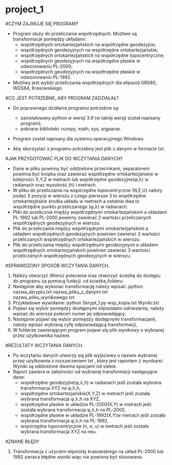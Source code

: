 # project_1

#CZYM ZAJMUJE SIĘ PROGRAM?
+ Program służy do przeliczania współrzędnych. Możliwe są transformacje pomiędzy układami:
    - współrzędnych ortokartezjańskich na współrzędne geodezyjne;
    - współrzędnych geodezyjnych na współrzędne ortokartezjańskie;
    - współrzędnych ortokartezjańskich na współrzędne topocentryczne;
    - współrzędnych geodezyjnych na współrzędne płaskie w odwzorowaniu PL-2000;
    - współrzędnych geodezyjnych na współrzędne płaskie w odwzorowaniu PL-1992.
+ Możliwy jest wybór przeliczania współrzędnych dla elipsoid GRS80, WGS84, Krasowskiego.

#CO JEST POTRZEBNE, ABY PROGRAM ZADZIAŁAŁ?
+ Do poprawnego działania programu potrzebne są: 
     - zainstalowany python w wersji 3.9 (w takiej wersji został napisany program);
     - pobrane biblioteki: numpy, math, sys, argparse.

+ Program został napisany dla systemu operacyjnego Windows.
+ Aby skorzystać z programu potrzebny jest plik z danymi w formacie txt.

#JAK PRZYGOTOWAĆ PLIK DO WCZYTANIA DANYCH?
  + Dane w pliku powinny być oddzielone przecinkami, separatorem powinna być kropka oraz zawierać współrzędne ortokartezjańskie w kolejności X,Y,Z w metrach lub współrzędne geodezyjne(φ,λ) w radianach oraz wysokość (h) i metrach. 
  + W pliku do przeliczania na wspórzędne topocentryczne (N,E,U) należy podać 5 pozycji w wierszu z czego pierwsze 3 to współrzędne ortokartezjńskie środka układu w metrach a ostatnie dwa to współrzędne punktu przeliczanego (φ,λ) w radianach.
  + Pliki do przelicznia między współrzędnymi ortokartezjańskimi a układami PL-1992 lub PL-2000 powinny zawierać 2 wartości przeliczanych współrzędnych geodezyjnych w wierszu.
  + Plik do przeliczania między współrzędnymi ortokartezjańskimi a układem współrzędnych geodezyjnych powinien zawierać 3 wartości przeliczanych współrzędnych ortokartezjańskich w wierszu.
  + Plik do przeliczania między współrzędnymi geodezyjnymi a układem współrzędnych ortokartezjańskich powinien zawierać 3 wartości przeliczanych współrzędnych geodezyjnych w wierszu.

#SPRAWDZONY SPOSÓB WCZYTANIA DANYCH.
  1) Należy otworzyć Wiersz polecenia oraz otworzyć ścieżkę do dostępu do programu za pomocą funkcji: cd ścieżka_folderu
  2) Następnie aby wykonać transformację należy wpisać: python nazwa_skryptu.txt nazwa_pliku_z_danymi.txt nazwa_pliku_wynikowego.txt
  3) Przykładowe wywołanie: python Skrypt_1.py wsp_kopia.txt Wyniki.txt
  4) Pojawi się wybór pomiędzy dostępnymi elipsoidami odniesienia, należy wpisać do wiersza poleceń numer jej odpowiadający,
  5) Następnie pojawi się wybór pomiędzy dostępnymi transformacjami, należy wpisać wybraną cyfę odpowiadającą transformacji,
  6) W folderze zawierającym program pojawi się plik wynikowy o wybranej przez użytkownika nazwie.
  
#REZULTATY WCZYTANIA DANYCH.
  + Po wczytaniu danych utworzy się plik wyjściowy o nazwie wybranej przez użytkownia z rozszerzeniem txt , który jest raportem z wynikami. Wyniki są oddzielone dwoma spacjami od siebie.
  + Raport zawiera w zależności od wybranej transformacji następujące dane:
      - współrzędne geodezyjne(φ,λ,h) w radianach jeśli została wybrana transformacja XYZ na φ,λ,h,
      - współrzędne ortokartezjańskie(X,Y,Z) w metrach jeśli została wybrana transformacja φ,λ,h na XYZ,
      - współrzędne płaskie w układzie PL-2000(X,Y) w metrach jeśli została wybrana transformacja φ,λ,h na PL-2000,
      - współrzędne płaskie w układzie PL-1992(X,Y)w metrach jeśli została wybrana transformacja φ,λ,h na PL-1992,
      - wspórzędne topocentryczne (n, e, u) w metrach jeśli została wybrana transformacja XYZ na neu.

  #ZNANE BŁĘDY
  1) Transformacja z użyciem elipsoidy krasowskiego na układ PL-2000 lub 1992 zwraca błędne wyniki więc nie powinna być stosowana.
  
